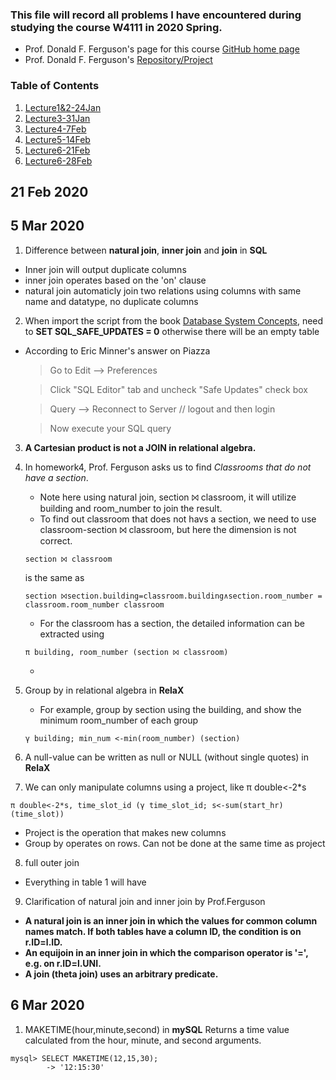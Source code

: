 
### This file will record all problems I have encountered during studying the course W4111 in 2020 Spring.
* Prof. Donald F. Ferguson's page for this course [GitHub home page](https://donald-f-ferguson.github.io/IntroToDatabases/)
* Prof. Donald F. Ferguson's [Repository/Project](https://github.com/donald-f-ferguson/IntroToDatabases)

### Table of Contents

1. [Lecture1&2-24Jan](https://github.com/zijun-zhao/fishLearning/blob/master/COMS4111/Lecture1&2_Intro&Overview.md)
2. [Lecture3-31Jan](https://github.com/zijun-zhao/fishLearning/blob/master/COMS4111/Lecture3.md)
3. [Lecture4-7Feb](#my-second-title)
4. [Lecture5-14Feb](https://github.com/zijun-zhao/fishLearning/blob/master/COMS4111/Lecture5_ERModel_SQL.md)
5. [Lecture6-21Feb](https://github.com/zijun-zhao/fishLearning/blob/master/COMS4111/Lec6_RelationalAlgebra.md)
6. [Lecture6-28Feb](https://github.com/zijun-zhao/fishLearning/blob/master/COMS4111/Lec7)


## 21 Feb 2020


## 5 Mar 2020

1. Difference between **natural join**, **inner join** and **join** in **SQL**
  * Inner join will output duplicate columns 
  * inner join operates based on the 'on' clause
  * natural join automaticly join two relations using columns with same name and datatype, no duplicate columns
  
 
2. When import the script from the book [Database System Concepts](https://www.db-book.com/db7/university-lab-dir/sample_tables-dir/index.html), need to **SET SQL_SAFE_UPDATES = 0** otherwise there will be an empty table
  * According to Eric Minner's answer on Piazza
    > Go to Edit --> Preferences

    > Click "SQL Editor" tab and uncheck "Safe Updates" check box

    > Query --> Reconnect to Server // logout and then login

    > Now execute your SQL query
    
3. **A Cartesian product is not a JOIN in relational algebra.**

4. In homework4, Prof. Ferguson asks us to find *Classrooms that do not have a section*. 
    * Note here using natural join, section ⨝ classroom, it will utilize building and room_number to join the result.
    * To find out classroom that does not havs a section, we need to use classroom-section ⨝ classroom, but here the dimension is not correct.
    ```
    section ⨝ classroom
    ```
    is the same as
    ```
    section ⨝section.building=classroom.building∧section.room_number = classroom.room_number classroom
    ```
    * For the classroom has a section, the detailed information can be extracted using
    ```
    π building, room_number (section ⨝ classroom)
    ```
    * 
 5. Group by in relational algebra in **RelaX**
    * For example, group by section using the building, and show the minimum room_number of each group
    ```
    γ building; min_num <-min(room_number) (section)
    ```
  
6. A null-value can be written as null or NULL (without single quotes) in **RelaX**

7. We can only manipulate columns using a project, like π double<-2*s
```
π double<-2*s, time_slot_id (γ time_slot_id; s<-sum(start_hr) (time_slot))
```
 * Project is the operation that makes new columns
 * Group by operates on rows. Can not be done at the same time as project
 
8. full outer join
 * Everything in table 1 will have 
 
9. Clarification of natural join and inner join by Prof.Ferguson 
 * **A natural join is an inner join in which the values for common column names match. If both tables have a column ID, the condition is on r.ID=l.ID.**
 * **An equijoin in an inner join in which the comparison operator is '=', e.g. on r.ID=l.UNI.**
 * **A join (theta join) uses an arbitrary predicate.**


## 6 Mar 2020
1. MAKETIME(hour,minute,second) in **mySQL**
Returns a time value calculated from the hour, minute, and second arguments.

```mysql
mysql> SELECT MAKETIME(12,15,30);
        -> '12:15:30'
```

